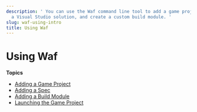 ```yaml
---
description: ' You can use the Waf command line tool to add a game project, create
  a Visual Studio solution, and create a custom build module. '
slug: waf-using-intro
title: Using Waf
---
```

# Using Waf<a name="waf-using-intro"></a>

**Topics**
+ [Adding a Game Project](waf-using-game-project.md)
+ [Adding a Spec](waf-using-spec.md)
+ [Adding a Build Module](waf-using-module.md)
+ [Launching the Game Project](waf-launching-project.md)